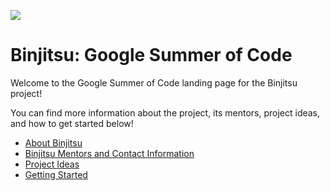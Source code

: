 ![](https://avatars2.githubusercontent.com/u/6656233?v=3&s=200)
# Binjitsu: Google Summer of Code

Welcome to the Google Summer of Code landing page for the Binjitsu project!

You can find more information about the project, its mentors, project ideas, and how to get started below!

- [About Binjitsu](about.md)
- [Binjitsu Mentors and Contact Information](mentors.md)
- [Project Ideas](ideas)
- [Getting Started](getting-started.md)
